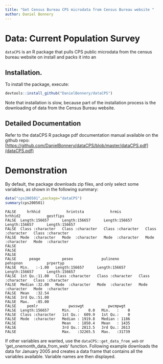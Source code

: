 ```yaml
---
title: "Get Census Bureau CPS microdata from Census Bureau website "
author: Daniel Bonnery
---
```


# Data: Current Population Survey

`dataCPS` is an R package that pulls CPS public microdata from the census bureau website on install and packs it into an 
## Installation.

To install  the package, execute:

```r
devtools::install_github("DanielBonnery/dataCPS")
```
Note that installation is slow, because part of the installation process is the downloading of data from the Census Bureau website.


## Detailed Documentation

Refer to the dataCPS R package pdf documentation manual available on the github repo:
[https://github.com/DanielBonnery/dataCPS/blob/master/dataCPS.pdf](dataCPS.pdf)

# Demonstration

By default, the package downloads zip files, and only select some variables, as shown in the following summary:


```r
data("cps200501",package="dataCPS")
summary(cps200501)
```

```
FALSE     hrhhid            hrintsta            hrmis             hrhhid2            gestfips        
FALSE  Length:156657      Length:156657      Length:156657      Length:156657      Length:156657     
FALSE  Class :character   Class :character   Class :character   Class :character   Class :character  
FALSE  Mode  :character   Mode  :character   Mode  :character   Mode  :character   Mode  :character  
FALSE                                                                                                
FALSE                                                                                                
FALSE                                                                                                
FALSE      peage          pesex             pulineno           pehspnon           prpertyp        
FALSE  Min.   :-1.00   Length:156657      Length:156657      Length:156657      Length:156657     
FALSE  1st Qu.:11.00   Class :character   Class :character   Class :character   Class :character  
FALSE  Median :32.00   Mode  :character   Mode  :character   Mode  :character   Mode  :character  
FALSE  Mean   :32.54                                                                              
FALSE  3rd Qu.:51.00                                                                              
FALSE  Max.   :85.00                                                                              
FALSE     pemlr              pwsswgt           pwcmpwgt    
FALSE  Length:156657      Min.   :    0.0   Min.   :    0  
FALSE  Class :character   1st Qu.:  609.9   1st Qu.:    0  
FALSE  Mode  :character   Median : 1919.8   Median : 1186  
FALSE                     Mean   : 1850.4   Mean   : 1435  
FALSE                     3rd Qu.: 2813.5   3rd Qu.: 2613  
FALSE                     Max.   :32265.5   Max.   :31739
```


If other variables are wanted, use the `dataCPS::get_data_from_web` 
or 'get_onemonth_data_from_web'
function.
Following example downloads the data for January 2005 and creates a data frame that contains all the variables available. Variable names are then displayed.







